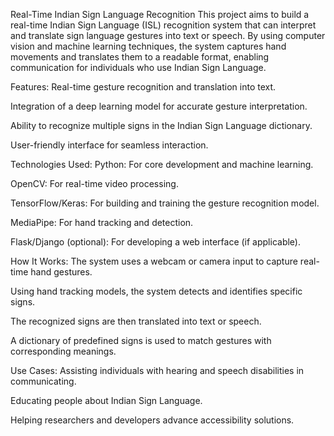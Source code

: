Real-Time Indian Sign Language Recognition
This project aims to build a real-time Indian Sign Language (ISL) recognition system that can interpret and translate sign language gestures into text or speech. By using computer vision and machine learning techniques, the system captures hand movements and translates them to a readable format, enabling communication for individuals who use Indian Sign Language.

Features:
Real-time gesture recognition and translation into text.

Integration of a deep learning model for accurate gesture interpretation.

Ability to recognize multiple signs in the Indian Sign Language dictionary.

User-friendly interface for seamless interaction.

Technologies Used:
Python: For core development and machine learning.

OpenCV: For real-time video processing.

TensorFlow/Keras: For building and training the gesture recognition model.

MediaPipe: For hand tracking and detection.

Flask/Django (optional): For developing a web interface (if applicable).

How It Works:
The system uses a webcam or camera input to capture real-time hand gestures.

Using hand tracking models, the system detects and identifies specific signs.

The recognized signs are then translated into text or speech.

A dictionary of predefined signs is used to match gestures with corresponding meanings.

Use Cases:
Assisting individuals with hearing and speech disabilities in communicating.

Educating people about Indian Sign Language.

Helping researchers and developers advance accessibility solutions.
